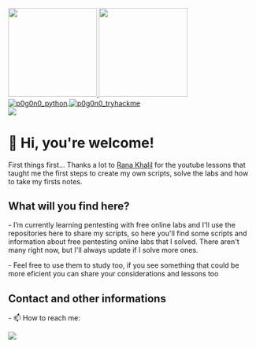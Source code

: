 <head>
  <div>
      <a href="https://github.com/p0g0n0">
      <img height="180em" src="https://github-readme-stats.vercel.app/api?username=p0g0n0&show_icons=true&hide=stars&rank_icon=github&theme=tokyonight"/>
      <img height="180em" src="https://github-readme-stats.vercel.app/api/top-langs/?username=p0g0n0&show_icons=true&hide=stars&theme=tokyonight"/>
       </a>
  </div>
  <!---- <div><img height='30em' src="https://cdn.jsdelivr.net/gh/devicons/devicon/icons/python/python-original.svg" /></div> 
            <img height='30em' src="https://cdn.jsdelivr.net/gh/devicons/devicon/icons/javascript/javascript-original.svg" />--->
  <div>
      <a href="https://github.com/p0g0n0">
        <img align="center" alt="p0g0n0_python" src="https://img.shields.io/badge/Python-14354C?style=for-the-badge&logo=python&logoColor=white"/>
       </a>
      <!---<a href="https://github.com/p0g0n0">
          <img align="center" alt="p0g0n0_javascript" src="https://img.shields.io/badge/JavaScript-F7DF1E.svg?style=for-the-badge&logo=JavaScript&logoColor=black"/>
      </a>--->
      <a href="https://tryhackme.com/p/Evan.TAS">
          <img align="center" alt="p0g0n0_tryhackme" src="https://img.shields.io/badge/TryHackMe-212C42.svg?style=for-the-badge&logo=TryHackMe&logoColor=white"/>
      </a>
  </div>
  <div>
    <img align="center" src="https://raw.githubusercontent.com/p0g0n0/p0g0n0/master/assets/thm_propic.png"/>
  </div>
  <div>
    <h1>👋 Hi, you're welcome!</h1>
  </div>
</head>
<body>
  <div>
    <p> First things first...
      Thanks a lot to <a href="https://github.com/rkhal101">Rana Khalil</a> for the youtube lessons that taught me the first steps 
      to create my own scripts, solve the labs and how to take my firsts notes.
    </p>
  </div>
  <div>
    <h2> What will you find here? </h2>
    <p>
      - I’m currently learning pentesting with free online labs and I'll use the repositories here to share my scripts, 
        so here you'll find some scripts and information about free pentesting online labs that I solved. There aren't 
         many right now, but I'll always update if I solve more ones.
    </p>
    <p>
      - Feel free to use them to study too, if you see something that could be more eficient you can share your considerations and lessons too
    </p>
  </div>
</body>
<bottom>
  <div>
    <h2> Contact and other informations </h2>
    <p> 
      - 📫 How to reach me:
    </p>
    <p>
      <a href="mailto:p0g0n0@proton.me"><img src=https://img.shields.io/badge/ProtonMail-8B89CC?style=for-the-badge&logo=protonmail&logoColor=white> </a>
      <!--- <a href="https://github.com/p0g0n0"><img src="https://img.shields.io/badge/Discord-5865F2.svg?style=for-the-badge&logo=Discord&logoColor=white"/> </a> --->
      <!--- <a href="https://github.com/p0g0n0"><img src="https://img.shields.io/badge/Instagram-E4405F.svg?style=for-the-badge&logo=Instagram&logoColor=white"/> </a> --->
    </p>
  </div>
 </bottom>
